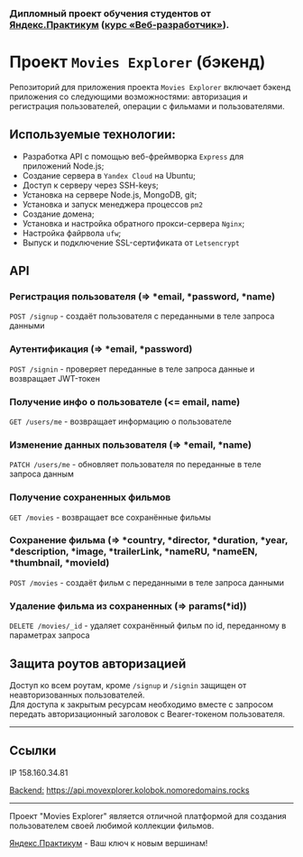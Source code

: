 ### Дипломный проект обучения студентов от [Яндекс.Практикум](https://practicum.yandex.ru) ([курс «Веб‑разработчик»](https://practicum.yandex.ru/web "курс «Веб‑разработчик»")).

# Проект `Movies Explorer` (бэкенд)

Репозиторий для приложения проекта `Movies Explorer` включает бэкенд приложения со следующими возможностями:
авторизация и регистрация пользователей, операции с фильмами и пользователями.

## Используемые технологии:

* Разработка API с помощью веб-фреймворка `Express` для приложений Node.js;
* Создание сервера в `Yandex Cloud` на Ubuntu;
* Доступ к серверу через SSH-keys;
* Установка на сервере Node.js, MongoDB, git;
* Установка и запуск менеджера процессов `pm2`
* Создание домена;
* Установка и настройка обратного прокси-сервера `Nginx`;
* Настройка файрвола `ufw`;
* Выпуск и подключение SSL-сертификата от `Letsencrypt`
## API
### Регистрация пользователя (=> *email, *password, *name)
`POST /signup` - создаёт пользователя с переданными в теле запроса данными
### Аутентификация (=> *email, *password)
`POST /signin` - проверяет переданные в теле запроса данные и возвращает JWT-токен
### Получение инфо о пользователе (<= email, name)
`GET /users/me` - возвращает информацию о пользователе 
### Изменение данных пользователя (=> *email, *name)
`PATCH /users/me` - обновляет пользователя по переданные в теле запроса данным
### Получение сохраненных фильмов
`GET /movies` - возвращает все сохранённые фильмы  
### Сохранение фильма (=> *country, *director, *duration, *year, *description, *image, *trailerLink, *nameRU, *nameEN, *thumbnail, *movieId)
`POST /movies` - создаёт фильм с переданными в теле запроса данными  
### Удаление фильма из сохраненных (=> params(*id))
`DELETE /movies/_id` - удаляет сохранённый фильм по id, переданному в параметрах запроса
## Защита роутов авторизацией
Доступ ко всем роутам, кроме `/signup` и `/signin` защищен от неавторизованных пользователей.  
Для доступа к закрытым ресурсам необходимо вместе с запросом передать авторизационный заголовок с Bearer-токеном пользователя.
***
## Ссылки

IP 158.160.34.81

[Backend:](https://api.movexplorer.kolobok.nomoredomains.rocks "Внимание! Ссылка ведет на серверную часть приложения")  https://api.movexplorer.kolobok.nomoredomains.rocks
***
Проект "Movies Explorer" является отличной платформой для создания пользователем своей любимой коллекции фильмов.

[Яндекс.Практикум](https://practicum.yandex.ru "Повернуть ключик к новым вершинам") - Ваш ключ к новым вершинам!
